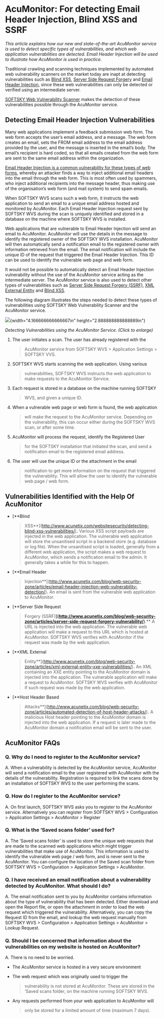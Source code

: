 **AcuMonitor: For detecting Email Header Injection, Blind XSS and SSRF**
========================================================================

*This article explains how our new and state-of-the-art AcuMonitor
service is used to detect specific types of vulnerabilities, and which
web application vulnerabilities are detected. Email Header Injection
will be used to illustrate how AcuMonitor is used in practice.*

Traditional crawling and scanning techniques implemented by automated
web vulnerability scanners on the market today are inapt at detecting
vulnerabilities such as [Blind
XSS](http://www.acunetix.com/websitesecurity/detecting-blind-xss-vulnerabilities/),
[Server Side Request
Forgery](http://www.acunetix.com/blog/web-security-zone/articles/server-side-request-forgery-vulnerability/)
and [Email Header
Injection](http://www.acunetix.com/blog/web-security-zone/articles/email-header-injection-web-vulnerability-detection/),
since these web vulnerabilities can only be detected or verified using
an intermediate server.

[SOFTSKY Web Vulnerability
Scanner](http://www.acunetix.com/vulnerability-scanner/) makes the
detection of these vulnerabilities possible through the AcuMonitor
service.

**Detecting Email Header Injection Vulnerabilities**
----------------------------------------------------

Many web applications implement a feedback submission web form. The web
form accepts the user’s email address, and a message. The web form
creates an email, sets the FROM email address to the email address
provided by the user, and the message is inserted in the email’s body.
The email’s recipient is hard coded, so that all emails created from the
web form are sent to the same email address within the organization.

[Email Header Injection is a common vulnerability for these types of web
forms](http://www.acunetix.com/blog/web-security-zone/articles/email-header-injection-web-vulnerability-detection/#Email-Header-Injection-WebForms),
whereby an attacker finds a way to inject additional email headers into
the email through the web form. This is most often used by spammers, who
inject additional recipients into the message header, thus making use of
the organisation’s web form (and mail system) to send spam emails.

When SOFTSKY WVS scans such a web form, it instructs the web
application to send an email to a unique email address hosted and
monitored by AcuMonitor. Each Email Header Injection request sent by
SOFTSKY WVS during the scan is uniquely identified and stored in a
database on the machine where SOFTSKY WVS is installed.

Web applications that are vulnerable to Email Header Injection will send
an email to AcuMonitor. AcuMonitor will use the details in the message
to identify the registered owner of the SOFTSKY WVS installation.
AcuMonitor will then automatically send a notification email to the
registered owner with information retrieved from the email. The email
notification will include the unique ID of the request that triggered
the Email Header Injection. This ID can be used to identify the
vulnerable web page and web form.

It would not be possible to automatically detect an Email Header
Injection vulnerability without the use of the AcuMonitor service acting
as the intermediate server. The AcuMonitor service is also used to
detect other types of vulnerabilities such as [Server Side Request
Forgery
(SSRF)](http://www.acunetix.com/blog/web-security-zone/articles/server-side-request-forgery-vulnerability/),
[XML External
Entity](http://www.acunetix.com/blog/web-security-zone/articles/xml-external-entity-xxe-vulnerabilities/)
and [Blind
XSS](http://www.acunetix.com/websitesecurity/detecting-blind-xss-vulnerabilities/).

The following diagram illustrates the steps needed to detect these types
of vulnerabilities using SOFTSKY Web Vulnerability Scanner and the
AcuMonitor service.

![](media/vulnerability-scanner/acumonitor-blind-xss-detection.md-images/media/image01.png){width="4.166666666666667in"
height="2.888888888888889in"}

*Detecting Vulnerabilities using the AcuMonitor Service. (Click to
enlarge)*

1.  The user initiates a scan. The user has already registered with the
    > AcuMonitor service from SOFTSKY WVS &gt; Application
    > Settings &gt; SOFTSKY VVS.

2.  SOFTSKY WVS starts scanning the web application. Using various
    > vulnerabilities, SOFTSKY WVS instructs the web application to
    > make requests to the AcuMonitor Service.

3.  Each request is stored in a database on the machine running SOFTSKY
    > WVS, and given a unique ID.

4.  When a vulnerable web page or web form is found, the web application
    > will make the request to the AcuMonitor service. Depending on the
    > vulnerability, this can occur either during the SOFTSKY WVS scan,
    > or after some time.

5.  AcuMonitor will process the request, identify the Registered User
    > for the SOFTSKY installation that initiated the scan, and send a
    > notification email to the registered email address.

6.  The user will use the unique ID or the attachment in the email
    > notification to get more information on the request that triggered
    > the vulnerability. This will allow the user to identify the
    > vulnerable web page / web form.

**Vulnerabilities Identified with the Help Of AcuMonitor**
----------------------------------------------------------

-   [**Blind
    > XSS**](http://www.acunetix.com/websitesecurity/detecting-blind-xss-vulnerabilities/)**.**
    > Various XSS script payloads are injected in the web application.
    > The vulnerable web application will store the unsanitised script
    > in a backend store (e.g. database or log file). When the
    > unsanitised script is loaded, generally from a different web
    > application, the script makes a web request to AcuMonitor, which
    > sends a notification email to the admin. It generally takes a
    > while for this to happen.

-   [**Email Header
    > Injection**](http://www.acunetix.com/blog/web-security-zone/articles/email-header-injection-web-vulnerability-detection/)**.**
    > An email is sent from the vulnerable web application
    > to AcuMonitor.

-   [**Server Side Request
    > Forgery (SSRF)**](http://www.acunetix.com/blog/web-security-zone/articles/server-side-request-forgery-vulnerability/)**.**
    > A URL is injected into the web application. The vulnerable web
    > application will make a request to this URL which is hosted
    > at AcuMonitor. SOFTSKY WVS verifies with AcuMonitor if the
    > request was made by the web application.

-   [**XML External
    > Entity**](http://www.acunetix.com/blog/web-security-zone/articles/xml-external-entity-xxe-vulnerabilities/)**.**
    > An XML containing an XXE entity pointing to the AcuMonitor domain
    > is injected into the application. The vulnerable application will
    > make a request to AcuMonitor. SOFTSKY WVS verifies with
    > AcuMonitor if such request was made by the web application.

-   [**Host Header Based
    > Attacks**](http://www.acunetix.com/blog/web-security-zone/articles/automated-detection-of-host-header-attacks/)**.**
    > A malicious Host header pointing to the AcuMonitor domain is
    > injected into the web application. If a request is later made to
    > the AcuMonitor domain a notification email will be sent to
    > the user.

**AcuMonitor FAQs**
-------------------

### **Q. Why do I need to register to the AcuMonitor service?**

A. When a vulnerability is detected by the AcuMonitor service,
AcuMonitor will send a notification email to the user registered with
AcuMonitor with the details of the vulnerability. Registration is
required to link the scans done by an installation of SOFTSKY WVS to
the user performing the scans.

### **Q. How do I register to the AcuMonitor service?**

A. On first launch, SOFTSKY WVS asks you to register to the AcuMonitor
service. Alternatively you can register from SOFTSKY WVS &gt;
Configuration &gt; Application Settings &gt; AcuMonitor &gt; Register

### **Q. What is the ‘Saved scans folder’ used for?**

A. The ‘Saved scans folder’ is used to store the unique web requests
that are made to the scanned web applications which might trigger
vulnerabilities that make use of AcuMonitor. This information is used to
identify the vulnerable web page / web form, and is never sent to the
AcuMonitor. You can configure the location of the Saved scan folder from
SOFTSKY WVS &gt; Configuration &gt; Application Settings &gt;
AcuMonitor.

### **Q. I have received an email notification about a vulnerability detected by AcuMonitor. What should I do?**

A. The email notification sent to you by AcuMonitor contains information
about the type of vulnerability that has been detected. Either download
and open the Report file, or open the attachment in order to load the
web request which triggered the vulnerability. Alternatively, you can
copy the Request ID from the email, and lookup the web request manually
from SOFTSKY WVS &gt; Configuration &gt; Application Settings &gt;
AcuMonitor &gt; Lookup Request.

### **Q. Should I be concerned that information about the vulnerabilities on my website is hosted on AcuMonitor?**

A. There is no need to be worried.

-   The AcuMonitor service is hosted in a very secure environment

-   The web request which was originally used to trigger the
    > vulnerability is not stored at AcuMonitor. These are stored in the
    > ‘Saved scans folder, on the machine running SOFTSKY WVS.

-   Any requests performed from your web application to AcuMonitor will
    > only be stored for a limited amount of time (maximum 7 days).



